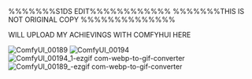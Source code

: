 %%%%%%%S1DS EDIT%%%%%%%%%%%%
%%%%%%%THIS IS NOT ORIGINAL COPY %%%%%%%%%%%%%%



WILL UPLOAD MY ACHIEVINGS WITH COMFYHUI HERE


![ComfyUI_00189](https://github.com/s1d40/ComfyUI/blob/main/assets/73616188/67c0511d-1391-49f9-b014-389471041629?raw=true "Optional title")
![ComfyUI_00194](https://github.com/s1d40/ComfyUI/blob/main/assets/73616188/5d91b195-ac32-46ff-9a17-9d061ba19198?raw=true "Optional title")
![ComfyUI_00194_1-ezgif com-webp-to-gif-converter](https://github.com/s1d40/ComfyUI/assets/73616188/5abd2f14-b477-428e-995d-87b228e5d78c)
![ComfyUI_00189_-ezgif com-webp-to-gif-converter](https://github.com/s1d40/ComfyUI/assets/73616188/d1d6e0fd-3111-46d3-9235-9e01a88f1d2b)


